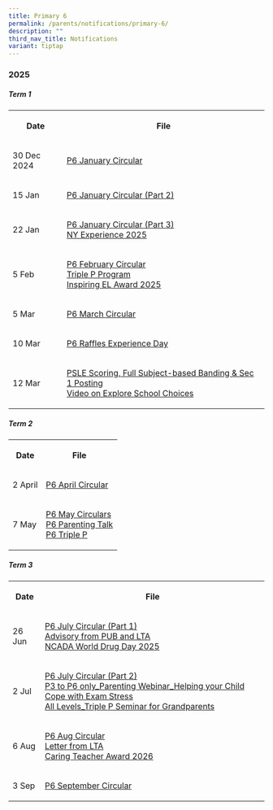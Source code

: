 ```yaml
---
title: Primary 6
permalink: /parents/notifications/primary-6/
description: ""
third_nav_title: Notifications
variant: tiptap
---
```

<h3><strong>2025</strong></h3>
<h5>Term 1</h5>
<table style="minWidth: 50px">
<colgroup>
<col>
<col>
</colgroup>
<tbody>
<tr>
<th rowspan="1" colspan="1">
<p>Date</p>
</th>
<th rowspan="1" colspan="1">
<p>File</p>
</th>
</tr>
<tr>
<td rowspan="1" colspan="1">
<p>30 Dec 2024</p>
</td>
<td rowspan="1" colspan="1">
<p><a href="/files/Notification%202025/Pri%206/RGPS_N25_P6_001.pdf" rel="noopener noreferrer nofollow" target="_blank">P6 January Circular</a>
</p>
</td>
</tr>
<tr>
<td rowspan="1" colspan="1">
<p>15 Jan</p>
</td>
<td rowspan="1" colspan="1">
<p><a href="/files/Notification%202025/Pri%206/RGPS_N25_P6_006.pdf" rel="noopener noreferrer nofollow" target="_blank">P6 January Circular (Part 2)</a>
</p>
</td>
</tr>
<tr>
<td rowspan="1" colspan="1">
<p>22 Jan</p>
</td>
<td rowspan="1" colspan="1">
<p><a href="/files/Notification%202025/Pri%206/RGPS_N25_P6_007_V2.pdf" rel="noopener noreferrer nofollow" target="_blank">P6 January Circular (Part 3)</a>
<br><a href="/files/Notification%202025/Pri%206/Annex_A_NY_Experience_2025_programme.pdf" rel="noopener noreferrer nofollow" target="_blank">NY Experience 2025</a>
</p>
</td>
</tr>
<tr>
<td rowspan="1" colspan="1">
<p>5 Feb</p>
</td>
<td rowspan="1" colspan="1">
<p><a href="/files/Notification%202025/Pri%206/P6.pdf" rel="noopener noreferrer nofollow" target="_blank">P6 February Circular</a>
<br><a href="/files/Notification%202025/Pri%201/Triple_P_PG_Notification_Indicate_Interest_2025_Flyer.pdf" rel="noopener noreferrer nofollow" target="_blank">Triple P Program</a>
<br><a href="/files/Notification%202025/Pri%201/Inspiring_EL_Award_2025.pdf" rel="noopener noreferrer nofollow" target="_blank">Inspiring EL Award 2025</a>
</p>
</td>
</tr>
<tr>
<td rowspan="1" colspan="1">
<p>5 Mar</p>
</td>
<td rowspan="1" colspan="1">
<p><a href="/files/Notification%202025/Pri%206/RGPS_N25_P6_012.pdf" rel="noopener noreferrer nofollow" target="_blank">P6 March Circular</a>
</p>
</td>
</tr>
<tr>
<td rowspan="1" colspan="1">
<p>10 Mar</p>
</td>
<td rowspan="1" colspan="1">
<p><a href="/files/Notification%202025/Pri%206/P6_Raffles_Experience_Day_PG_2025_final___Consent_required_.pdf" rel="noopener noreferrer nofollow" target="_blank">P6 Raffles Experience Day</a>
</p>
</td>
</tr>
<tr>
<td rowspan="1" colspan="1">
<p>12 Mar</p>
</td>
<td rowspan="1" colspan="1">
<p><a href="https://www.rafflesgirlspri.moe.edu.sg/files/Briefing%20Slides%202025/Pri%206/2025_Briefing_for_P6_Parents__12_March__compressed.pdf" rel="noopener noreferrer nofollow" target="_blank">PSLE Scoring, Full Subject-based Banding &amp; Sec 1 Posting</a> 
<br><a href="https://www.rafflesgirlspri.moe.edu.sg/explore-school-choices-dsa-to-secondary-school/" rel="noopener noreferrer nofollow" target="_blank">Video on Explore School Choices</a>
</p>
</td>
</tr>
</tbody>
</table>
<h5>Term 2</h5>
<table style="minWidth: 50px">
<colgroup>
<col>
<col>
</colgroup>
<tbody>
<tr>
<th rowspan="1" colspan="1">
<p>Date</p>
</th>
<th rowspan="1" colspan="1">
<p>File</p>
</th>
</tr>
<tr>
<td rowspan="1" colspan="1">
<p>2 April</p>
</td>
<td rowspan="1" colspan="1">
<p><a href="/files/Notification%202025/Pri%206/RGPS_N25_P6_014.pdf" rel="noopener noreferrer nofollow" target="_blank">P6 April Circular</a>
</p>
</td>
</tr>
<tr>
<td rowspan="1" colspan="1">
<p>7 May</p>
</td>
<td rowspan="1" colspan="1">
<p><a href="/files/RGPS_N25_P6_017.pdf" rel="noopener noreferrer nofollow" target="_blank">P6 May Circulars</a>
<br><a href="/files/Notification%202025/Pri%206/P5_P6_Parenting_Talk___Gear_Up_for_PSLE_Webinar_2025_Flyer.pdf" rel="noopener noreferrer nofollow" target="_blank">P6 Parenting Talk</a>
<br><a href="/files/Notification%202025/Pri%206/P1_P6_Triple_P_PG_Notification_Mid_Year_Indicate_Interest_Flyer.pdf" rel="noopener noreferrer nofollow" target="_blank">P6 Triple P</a>
</p>
</td>
</tr>
</tbody>
</table>
<h5>Term 3</h5>
<table style="minWidth: 50px">
<colgroup>
<col>
<col>
</colgroup>
<tbody>
<tr>
<th rowspan="1" colspan="1">
<p>Date</p>
</th>
<th rowspan="1" colspan="1">
<p>File</p>
</th>
</tr>
<tr>
<td rowspan="1" colspan="1">
<p>26 Jun</p>
</td>
<td rowspan="1" colspan="1">
<p><a href="/files/Notification%202025/Pri%206/RGPS_N25_P6_021.pdf" rel="noopener noreferrer nofollow" target="_blank">P6 July Circular (Part 1)</a>
<br><a href="/files/Notification%202025/Pri%201%20to%206/NCADA_World_Drug_Day_2025_Message.pdf" rel="noopener noreferrer nofollow" target="_blank">Advisory from PUB and LTA</a>
<br><a href="/files/Notification%202025/Pri%201%20to%206/NCADA_World_Drug_Day_2025_Message.pdf" rel="noopener noreferrer nofollow" target="_blank">NCADA World Drug Day 2025</a>
</p>
</td>
</tr>
<tr>
<td rowspan="1" colspan="1">
<p>2 Jul</p>
</td>
<td rowspan="1" colspan="1">
<p><a href="/files/Notification%202025/Pri%206/RGPS_N25_P6_023.pdf" rel="noopener noreferrer nofollow" target="_blank">P6 July Circular (Part 2)</a>
<br><a href="/files/Notification%202025/Pri%201%20to%206/P3_to_P6_only_Parenting_Webinar_Helping_your_Child_Cope_with_Exam_Stress.pdf" rel="noopener noreferrer nofollow" target="_blank">P3 to P6 only_Parenting Webinar_Helping your Child Cope with Exam Stress</a>
<br><a href="/files/Notification%202025/Pri%201%20to%206/All_Levels_Triple_P_Seminar_for_Grandparents.pdf" rel="noopener noreferrer nofollow" target="_blank">All Levels_Triple P Seminar for Grandparents</a>
</p>
</td>
</tr>
<tr>
<td rowspan="1" colspan="1">
<p>6 Aug</p>
</td>
<td rowspan="1" colspan="1">
<p><a href="/files/Notification 2025/Pri 6/RGPS_N25_P6_031.pdf" rel="noopener nofollow" target="_blank">P6 Aug Circular</a>
<br><a href="/files/Notification 2025/Pri 1/Notification_from_LTA.pdf" rel="noopener nofollow" target="_blank">Letter from LTA</a>
<br><a href="/files/Notification 2025/Pri 1/Caring_Teacher_Awards__CTA_2026_compress.pdf" rel="noopener nofollow" target="_blank">Caring Teacher Award 2026</a>
</p>
</td>
</tr>
<tr>
<td rowspan="1" colspan="1">
<p>3 Sep</p>
</td>
<td rowspan="1" colspan="1">
<p><a href="/files/Notification 2025/Pri 6/RGPS_N25_P6_033.pdf" rel="noopener nofollow" target="_blank">P6 September Circular</a>
</p>
</td>
</tr>
</tbody>
</table>
<p></p>